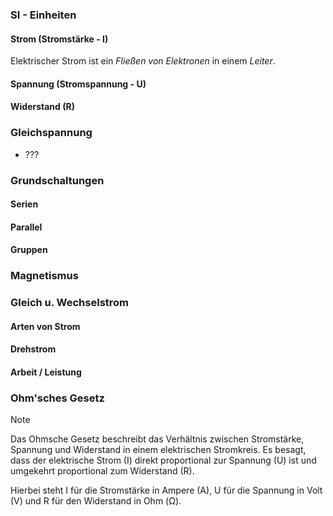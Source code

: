 ### SI - Einheiten
#### Strom (Stromstärke - I)
Elektrischer Strom ist ein *Fließen von Elektronen* in einem *Leiter*.
#### Spannung (Stromspannung - U)
#### Widerstand (R)

### Gleichspannung
- ???
### Grundschaltungen
#### Serien
#### Parallel
#### Gruppen

### Magnetismus

### Gleich u. Wechselstrom
#### Arten von Strom
#### Drehstrom
#### Arbeit / Leistung

### Ohm'sches Gesetz 

>[!note] 
> Das Ohmsche Gesetz beschreibt das Verhältnis zwischen Stromstärke, Spannung und Widerstand in einem elektrischen Stromkreis. Es besagt, dass der elektrische Strom (I) direkt proportional zur Spannung (U) ist und umgekehrt proportional zum Widerstand (R).

Hierbei steht I für die Stromstärke in Ampere (A), U für die Spannung in Volt (V) und R für den Widerstand in Ohm (Ω).